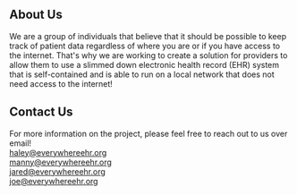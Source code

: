 ## About Us

We are a group of individuals that believe that it should be possible to keep track of patient data regardless of where you are or if you have access to the internet. That's why we are working to create a solution for providers to allow them to use a slimmed down electronic health record (EHR) system that is self-contained and is able to run on a local network that does not need access to the internet!

## Contact Us
For more information on the project, please feel free to reach out to us over email!  
[haley@everywhereehr.org](mailto:haley@everywherehr.org)  
[manny@everywhereehr.org](mailto:manny@everywherehr.org)  
[jared@everywhereehr.org](mailto:jared@everywherehr.org)  
[joe@everywhereehr.org](mailto:joe@everywherehr.org)
